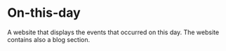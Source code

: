# On-this-day
A website that displays the events that occurred on this day. The website contains also a blog section.
